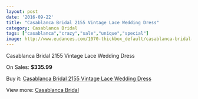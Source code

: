 ```yaml
---
layout: post
date: '2016-09-22'
title: "Casablanca Bridal 2155 Vintage Lace Wedding Dress"
category: Casablanca Bridal
tags: ["casablanca","crazy","sale","unique","special"]
image: http://www.eudances.com/1070-thickbox_default/casablanca-bridal-2155-vintage-lace-wedding-dress.jpg
---
```

Casablanca Bridal 2155 Vintage Lace Wedding Dress

On Sales: **$335.99**
<a href="https://www.eudances.com/en/casablanca-bridal/383-casablanca-bridal-2155-vintage-lace-wedding-dress.html"><amp-img layout="responsive" width="600" height="600" src="//www.eudances.com/1070-thickbox_default/casablanca-bridal-2155-vintage-lace-wedding-dress.jpg" alt="Casablanca Bridal 2155 Vintage Lace Wedding Dress 0" /></a>
<a href="https://www.eudances.com/en/casablanca-bridal/383-casablanca-bridal-2155-vintage-lace-wedding-dress.html"><amp-img layout="responsive" width="600" height="600" src="//www.eudances.com/1071-thickbox_default/casablanca-bridal-2155-vintage-lace-wedding-dress.jpg" alt="Casablanca Bridal 2155 Vintage Lace Wedding Dress 1" /></a>
<a href="https://www.eudances.com/en/casablanca-bridal/383-casablanca-bridal-2155-vintage-lace-wedding-dress.html"><amp-img layout="responsive" width="600" height="600" src="//www.eudances.com/1072-thickbox_default/casablanca-bridal-2155-vintage-lace-wedding-dress.jpg" alt="Casablanca Bridal 2155 Vintage Lace Wedding Dress 2" /></a>

Buy it: [Casablanca Bridal 2155 Vintage Lace Wedding Dress](https://www.eudances.com/en/casablanca-bridal/383-casablanca-bridal-2155-vintage-lace-wedding-dress.html "Casablanca Bridal 2155 Vintage Lace Wedding Dress")

View more: [Casablanca Bridal](https://www.eudances.com/en/4-casablanca-bridal "Casablanca Bridal")